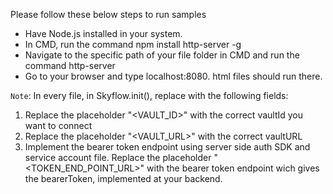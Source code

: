 Please follow these below steps to run samples

- Have Node.js installed in your system.
- In CMD, run the command npm install http-server -g
- Navigate to the specific path of your file folder in CMD and run the command http-server
- Go to your browser and type localhost:8080. html files should run there.

`Note`:
In every file, in Skyflow.init(), replace with the following fields:
1. Replace the placeholder "<VAULT_ID>" with the correct vaultId you want to connect
2. Replace the placeholder "<VAULT_URL>" with the correct vaultURL
3. Implement the bearer token endpoint using server side auth SDK and service account file.
   Replace the placeholder "<TOKEN_END_POINT_URL>" with the  bearer token endpoint wich gives the bearerToken, implemented at your backend. 